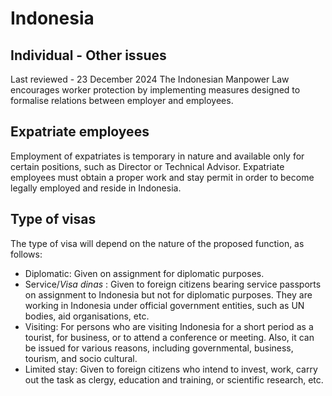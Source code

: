 # Indonesia
## Individual - Other issues
Last reviewed - 23 December 2024
The Indonesian Manpower Law encourages worker protection by implementing measures designed to formalise relations between employer and employees.
## Expatriate employees
Employment of expatriates is temporary in nature and available only for certain positions, such as Director or Technical Advisor. Expatriate employees must obtain a proper work and stay permit in order to become legally employed and reside in Indonesia.
## Type of visas
The type of visa will depend on the nature of the proposed function, as follows:
  * Diplomatic: Given on assignment for diplomatic purposes.
  * Service/_Visa dinas_ : Given to foreign citizens bearing service passports on assignment to Indonesia but not for diplomatic purposes. They are working in Indonesia under official government entities, such as UN bodies, aid organisations, etc.
  * Visiting: For persons who are visiting Indonesia for a short period as a tourist, for business, or to attend a conference or meeting. Also, it can be issued for various reasons, including governmental, business, tourism, and socio cultural.
  * Limited stay: Given to foreign citizens who intend to invest, work, carry out the task as clergy, education and training, or scientific research, etc.


